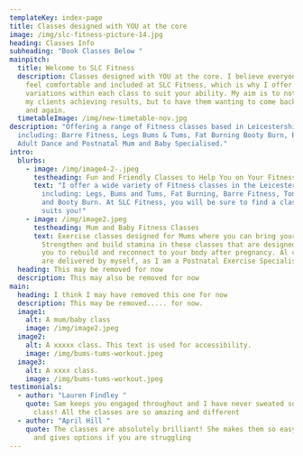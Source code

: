 ```yaml
---
templateKey: index-page
title: Classes designed with YOU at the core
image: /img/slc-fitness-picture-14.jpg
heading: Classes Info
subheading: "Book Classes Below "
mainpitch:
  title: Welcome to SLC Fitness
  description: Classes designed with YOU at the core. I believe everyone should
    feel comfortable and included at SLC Fitness, which is why I offer
    variations within each class to suit your ability. My aim is to not only see
    my clients achieving results, but to have them wanting to come back again
    and again.
  timetableImage: /img/new-timetable-nov.jpg
description: "Offering a range of Fitness classes based in Leicestershire
  including: Barre Fitness, Legs Bums & Tums, Fat Burning Booty Burn, Beginners
  Adult Dance and Postnatal Mum and Baby Specialised."
intro:
  blurbs:
    - image: /img/image4-2-.jpeg
      testheading: Fun and Friendly Classes to Help You on Your Fitness Journey
      text: "I offer a wide variety of Fitness classes in the Leicestershire area
        including: Legs, Bums and Tums, Fat Burning, Barre Fitness, Tone it Up
        and Booty Burn. At SLC Fitness, you will be sure to find a class that
        suits you!"
    - image: /img/image2.jpeg
      testheading: Mum and Baby Fitness Classes
      text: Exercise classes designed for Mums where you can bring your baby along.
        Strengthen and build stamina in these classes that are designed to help
        you to rebuild and reconnect to your body after pregnancy. Al classes
        are delivered by myself, as I am a Postnatal Exercise Specialist.
  heading: This may be removed for now
  description: This may also be removed for now
main:
  heading: I think I may have removed this one for now
  description: This may be removed..... for now.
  image1:
    alt: A mum/baby class
    image: /img/image2.jpeg
  image2:
    alt: A xxxxx class. This text is used for accessibility.
    image: /img/bums-tums-workout.jpeg
  image3:
    alt: A xxxx class.
    image: /img/bums-tums-workout.jpeg
testimonials:
  - author: "Lauren Findley "
    quote: Sam keeps you engaged throughout and I have never sweated so much in a
      class! All the classes are so amazing and different
  - author: "April Hill "
    quote: The classes are absolutely brilliant! She makes them so easy to follow
      and gives options if you are struggling
---
```

